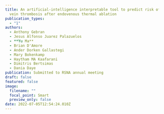 ```yaml
---
title: An artificial-intelligence interpretable tool to predict risk of deep
  vein thrombosis after endovenous thermal ablation
publication_types:
  - "1"
authors:
  - Anthony Gebran
  - Jesus Alfonso Juarez Palazuelos
  - **Yu Ma**
  - Brian D'Amore
  - Ander Dorken Gallastegi
  - Mary Bokenkamp
  - Haytham MA Kaafarani
  - Dimitris Bertsimas
  - Dania Daye
publication: Submitted to RSNA annual meeting
draft: false
featured: false
image:
  filename: ""
  focal_point: Smart
  preview_only: false
date: 2022-07-05T12:54:24.010Z
---
```


